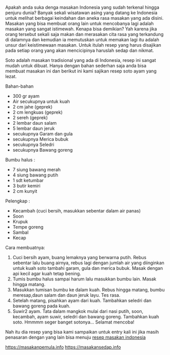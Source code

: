 Apakah anda suka denga masakan Indonesia yang sudah terkenal hingga penjuru dunia?
Banyak sekali wisatawan asing yang datang ke Indonesia untuk melihat berbagai keindahan dan aneka rasa masakan yang ada disini. Masakan yang bisa membuat orang lain untuk mencobanya lagi adalah masakan yang sangat istimewah.
Kenapa bisa demikian?
Yah karena jika orang tersebut sekali saja makan dan merasakan cita rasa yang terkandung di dalamnya dan kemudian ia memutuskan untuk memakan lagi itu adalah unsur dari keistimewaan masakan. Untuk itulah resep yang harus disajikan pada setiap orang yang akan mencicipinya haruslah sedap dan nikmat.

Soto adalah masakan tradisional yang ada di Indonesia, resep ini sangat mudah untuk dibuat. Hanya dengan bahan sederhan saja anda bisa membuat masakan ini dan berikut ini kami sajikan resep soto ayam yang lezat.

Bahan-bahan
<ul>
 	<li>300 gr ayam</li>
 	<li>Air secukupnya untuk kuah</li>
 	<li>2 cm jahe (geprek)</li>
 	<li>2 cm lengkuas (geprek)</li>
 	<li>2 sereh (geprek)</li>
 	<li>2 lembar daun salam</li>
 	<li>5 lembar daun jeruk</li>
 	<li>secukupnya Garam dan gula</li>
 	<li>secukupnya Merica bubuk</li>
 	<li>secukupnya Seledri</li>
 	<li>secukupnya Bawang goreng</li>
</ul>
Bumbu halus :
<ul>
 	<li>7 siung bawang merah</li>
 	<li>4 siung bawang putih</li>
 	<li>1 sdt ketumbar</li>
 	<li>3 butir kemiri</li>
 	<li>2 cm kunyit</li>
</ul>
Pelengkap :
<ul>
 	<li>Kecambah (cuci bersih, masukkan sebentar dalam air panas)</li>
 	<li>Soon</li>
 	<li>Krupuk</li>
 	<li>Tempe goreng</li>
 	<li>Sambal</li>
 	<li>Kecap</li>
</ul>

Cara membuatnya:
<ol>
 	<li>Cuci bersih ayam, buang lemaknya yang berwarna putih. Rebus sebentar lalu buang airnya, rebus lagi dengan jumlah air yang diinginkan untuk kuah soto tambahi garam, gula dan merica bubuk. Masak dengan api kecil agar kuah tetap bening.</li>
 	<li>Tumis bumbu halus sampai harum lalu masukkan bumbu lain. Masak hingga matang.</li>
 	<li>Masukkan tumisan bumbu ke dalam kuah. Rebus hingga matang, bumbu meresap,daun salam dan daun jeruk layu. Tes rasa.</li>
 	<li>Setelah matang, pisahkan ayam dari kuah. Tambahkan seledri dan bawang goreng pada kuah.</li>
 	<li>Suwir2 ayam. Tata dalam mangkok mulai dari nasi putih, soon, kecambah, ayam suwir, seledri dan bawang goreng. Tambahkan kuah soto. Hmmmm seger banget sotonya... Selamat mencoba!</li>
</ol>

Nah itu dia resep yang bisa kami sampaikan untuk entry kali ini jika masih penasaran dengan yang lain bisa menuju <a href="https://masakanmudah.info">resep masakan indonesia</a>

<a href="https://masakanpemula.info">https://masakanpemula.info</a>
<a href="https://masakansedap.info">https://masakansedap.info</a>
